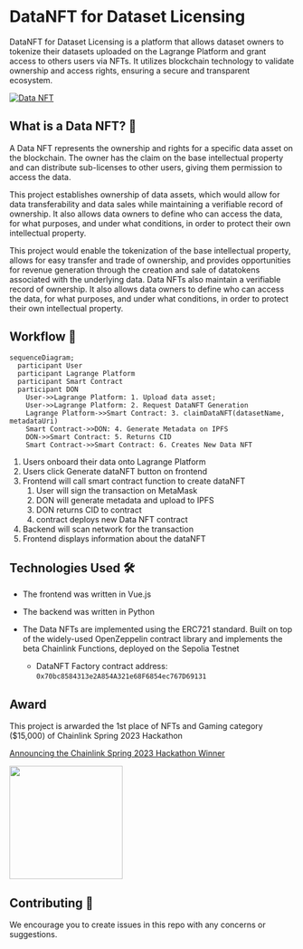 # DataNFT for Dataset Licensing
DataNFT for Dataset Licensing is a platform that allows dataset owners to tokenize their datasets uploaded on the Lagrange Platform and grant access to others users via NFTs. It utilizes blockchain technology to validate ownership and access rights, ensuring a secure and transparent ecosystem.

[![Data NFT](https://markdown-videos-api.jorgenkh.no/url?url=https://youtu.be/dAIiY5dw-6c)](https://youtu.be/dAIiY5dw-6c)


## What is a Data NFT? 🤔

A Data NFT represents the ownership and rights for a specific data asset on the blockchain. The owner has the claim on the base intellectual property and can distribute sub-licenses to other users, giving them permission to access the data.

This project establishes ownership of data assets, which would allow for data transferability and data sales while maintaining a verifiable record of ownership. It also allows data owners to define who can access the data, for what purposes, and under what conditions, in order to protect their own intellectual property.

This project would enable the tokenization of the base intellectual property, allows for easy transfer and trade of ownership, and provides opportunities for revenue generation through the creation and sale of datatokens associated with the underlying data. Data NFTs also maintain a verifiable record of ownership. It also allows data owners to define who can access the data, for what purposes, and under what conditions, in order to protect their own intellectual property.

## Workflow 🧩

```mermaid
sequenceDiagram;
  participant User
  participant Lagrange Platform
  participant Smart Contract
  participant DON
    User->>Lagrange Platform: 1. Upload data asset;
    User->>Lagrange Platform: 2. Request DataNFT Generation
    Lagrange Platform->>Smart Contract: 3. claimDataNFT(datasetName, metadataUri)
    Smart Contract->>DON: 4. Generate Metadata on IPFS
    DON->>Smart Contract: 5. Returns CID
    Smart Contract->>Smart Contract: 6. Creates New Data NFT
```

1. Users onboard their data onto Lagrange Platform
2. Users click Generate dataNFT button on frontend
3. Frontend will call smart contract function to create dataNFT
   1. User will sign the transaction on MetaMask
   2. DON will generate metadata and upload to IPFS
   3. DON returns CID to contract
   4. contract deploys new Data NFT contract
4. Backend will scan network for the transaction
5. Frontend displays information about the dataNFT

## Technologies Used 🛠

- The frontend was written in Vue.js
- The backend was written in Python
- The Data NFTs are implemented using the ERC721 standard. Built on top of the widely-used OpenZeppelin contract library and implements the beta Chainlink Functions, deployed on the Sepolia Testnet

  - DataNFT Factory contract address: `0x70bc8584313e2A854A321e68F6854ec767D69131`

<!--
## Deploying Contracts 📜

For those interested on deploying their own DataNFTFactory contract:

Clone the repository:

```bash
git clone https://github.com/lagrangedao/datanft
cd datanft

npm install
```

Create a .env file with your private key:

```python
# datanft/.env
PRIVATE_KEY="..."
```

Deploy the contract to FEVM Hyperspace:

```bash
npx hardhat run scripts/deploy.js --network hyperspace
```

Add the outputted address into `scripts/claimDataNft.js`.

```js
const FACTORY_ADDRESS = '0x...'
```

Then run the script to create an example Data NFT:

```bash
node scripts/createDataNft.js
``` -->

## Award
This project is arwarded the 1st place of NFTs and Gaming category ($15,000) of Chainlink Spring 2023 Hackathon 

[Announcing the Chainlink Spring 2023 Hackathon Winner](https://blog.chain.link/spring-2023-hackathon-winners)

<img src="https://cdn.prod.website-files.com/5f6b7190899f41fb70882d08/66560dd6ed44f1b79c527842_brand-logo-blue.svg" width="200">

## Contributing 🤝

We encourage you to create issues in this repo with any concerns or suggestions.
